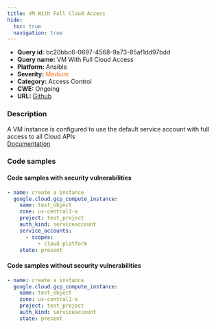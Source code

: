 ```yaml
---
title: VM With Full Cloud Access
hide:
  toc: true
  navigation: true
---
```


<style>
  .highlight .hll {
    background-color: #ff171742;
  }
  .md-content {
    max-width: 1100px;
    margin: 0 auto;
  }
</style>

-   **Query id:** bc20bbc6-0697-4568-9a73-85af1dd97bdd
-   **Query name:** VM With Full Cloud Access
-   **Platform:** Ansible
-   **Severity:** <span style="color:#ff7213">Medium</span>
-   **Category:** Access Control
-   **CWE:** Ongoing
-   **URL:** [Github](https://github.com/Checkmarx/kics/tree/master/assets/queries/ansible/gcp/vm_with_full_cloud_access)

### Description
A VM instance is configured to use the default service account with full access to all Cloud APIs<br>
[Documentation](https://docs.ansible.com/ansible/latest/collections/google/cloud/gcp_compute_instance_module.html#parameter-service_accounts/scopes)

### Code samples
#### Code samples with security vulnerabilities
```yaml title="Positive test num. 1 - yaml file" hl_lines="7"
- name: create a instance
  google.cloud.gcp_compute_instance:
    name: test_object
    zone: us-central1-a
    project: test_project
    auth_kind: serviceaccount
    service_accounts:
      - scopes:
          - cloud-platform
    state: present

```


#### Code samples without security vulnerabilities
```yaml title="Negative test num. 1 - yaml file"
- name: create a instance
  google.cloud.gcp_compute_instance:
    name: test_object
    zone: us-central1-a
    project: test_project
    auth_kind: serviceaccount
    state: present

```
